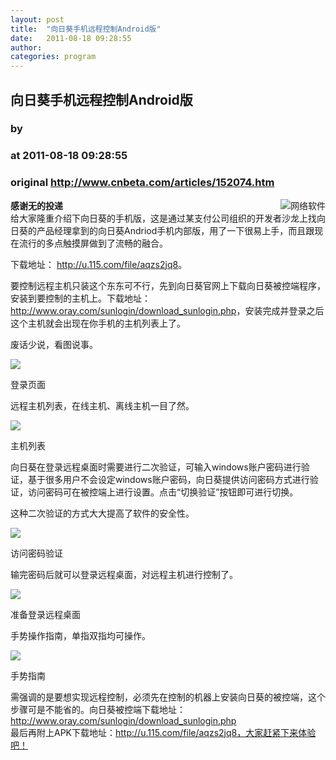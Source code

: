 ```yaml
---
layout: post
title:  "向日葵手机远程控制Android版"
date:   2011-08-18 09:28:55
author: 
categories: program
---
```


## 向日葵手机远程控制Android版
### by 
### at 2011-08-18 09:28:55
### original <http://www.cnbeta.com/articles/152074.htm>

<div><a rel="nofollow" href="http://www.cnbeta.com/topics/128.htm"><img src="http://img.cnbeta.com/topics/global.png" alt="网络软件" name="sign" align="right"></a>
        <p><span style="font-weight:bold">感谢无的投递</span><br>
给大家隆重介绍下向日葵的手机版，这是通过某支付公司组织的开发者沙龙上找向日葵的产品经理拿到的向日葵Andriod手机内部版，用了一下很易上手，而且跟现在流行的多点触摸屏做到了流畅的融合。</p>
		<p><p>下载地址： <a rel="nofollow" href="http://u.115.com/file/aqzs2jq8">http://u.115.com/file/aqzs2jq8</a>。</p>
<p>要控制远程主机只装这个东东可不行，先到向日葵官网上下载向日葵被控端程序，安装到要控制的主机上。下载地址：<a rel="nofollow" href="http://www.oray.com/sunlogin/download_sunlogin.php">http://www.oray.com/sunlogin/download_sunlogin.php</a>，安装完成并登录之后这个主机就会出现在你手机的主机列表上了。</p>
<p>废话少说，看图说事。</p>
<p><img src="http://img.cnbeta.com/newsimg/110818/09285501597119677.jpg" border="0"></p>
<p>登录页面</p>
<p>远程主机列表，在线主机、离线主机一目了然。</p>
<p><img src="http://img.cnbeta.com/newsimg/110818/09285611535379081.jpg" border="0"></p>
<p></p>
<p>主机列表</p>
<p>向日葵在登录远程桌面时需要进行二次验证，可输入windows账户密码进行验证，基于很多用户不会设定windows账户密码，向日葵提供访问密码方式进行验证，访问密码可在被控端上进行设置。点击“切换验证”按钮即可进行切换。 </p>
<p>这种二次验证的方式大大提高了软件的安全性。</p>
<p><img src="http://img.cnbeta.com/newsimg/110818/0928562618821862.jpg" border="0"></p>
<p></p>
<p>访问密码验证</p>
<p>输完密码后就可以登录远程桌面，对远程主机进行控制了。</p>
<p><img src="http://img.cnbeta.com/newsimg/110818/09285631495567565.jpg" border="0"></p>
<p>准备登录远程桌面</p>
<p>手势操作指南，单指双指均可操作。</p>
<p><img src="http://img.cnbeta.com/newsimg/110818/09285641543702613.jpg" border="0"></p>
<p>手势指南</p>
<p>需强调的是要想实现远程控制，必须先在控制的机器上安装向日葵的被控端，这个步骤可是不能省的。向日葵被控端下载地址：<a rel="nofollow" href="http://www.oray.com/sunlogin/download_sunlogin.php">http://www.oray.com/sunlogin/download_sunlogin.php</a><br>
最后再附上APK下载地址：<a rel="nofollow" href="http://u.115.com/file/aqzs2jq8,%E5%A4%A7%E5%AE%B6%E8%B5%B6%E7%B4%A7%E4%B8%8B%E6%9D%A5%E4%BD%93%E9%AA%8C%E5%90%A7%21">http://u.115.com/file/aqzs2jq8，大家赶紧下来体验吧！</a></p></p></div>